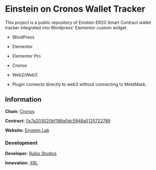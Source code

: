 # Einstein on Cronos Wallet Tracker

This project is a public repository of Einstein ER20  Smart Contract wallet tracker integrated into Wordpress' Elementor custom widget.

- WordPress
- Elementor
- Elementor Pro
- Cronos
- Web2/Web3

- Plugin connects directly to web3 without connecting to MetaMask.

## Information

**Chain:** [Cronos](https://cronos.org/)

**Contract:** [0x7a203020bf188a0dc5948a5125722789](https://cronoscan.com/token/0x7a203020bf188a0dc5948a5125722789cad63cf2)

**Website:** [Einstein Lab](https://einsteinlab.tech/)

### Development

**Developer:** [Rubix Studios](https://www.rubixstudios.com.au)

**Innovation:** [XRL](https://xrl.au)